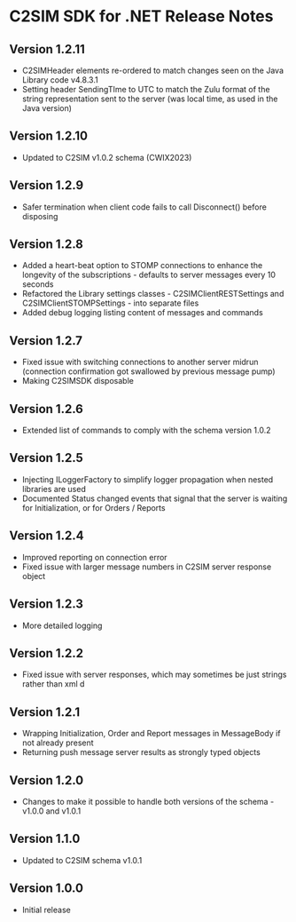 # C2SIM SDK for .NET Release Notes

## Version 1.2.11
* C2SIMHeader elements re-ordered to match changes seen on the Java Library code v4.8.3.1
* Setting header SendingTIme to UTC to match the Zulu format of the string representation sent to the server (was local time, as used in the Java version)

## Version 1.2.10
* Updated to C2SIM v1.0.2 schema (CWIX2023)

## Version 1.2.9
* Safer termination when client code fails to call Disconnect() before disposing

## Version 1.2.8
* Added a heart-beat option to STOMP connections to enhance the longevity of the subscriptions - defaults to server messages every 10 seconds
* Refactored the Library settings classes - C2SIMClientRESTSettings and C2SIMClientSTOMPSettings - into separate files
* Added debug logging listing content of messages and commands

## Version 1.2.7
* Fixed issue with switching connections to another server midrun (connection confirmation got swallowed by previous message pump)
* Making C2SIMSDK disposable

## Version 1.2.6
* Extended list of commands to comply with the schema version 1.0.2

## Version 1.2.5
* Injecting ILoggerFactory to simplify logger propagation when nested libraries are used
* Documented Status changed events that signal that the server is waiting for Initialization, or for Orders / Reports

## Version 1.2.4
* Improved reporting on connection error
* Fixed issue with larger message numbers in C2SIM server response object

## Version 1.2.3
*  More detailed logging
    
## Version 1.2.2
* Fixed issue with server responses, which may sometimes be just strings rather than xml d

## Version 1.2.1

* Wrapping Initialization, Order and Report messages in MessageBody if not already present
* Returning push message server results as strongly typed  objects

## Version 1.2.0

* Changes to make it possible to handle both versions of the schema - v1.0.0 and v1.0.1

## Version 1.1.0

* Updated to C2SIM schema v1.0.1

## Version 1.0.0

* Initial release
